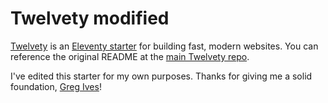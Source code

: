 # Twelvety modified

[Twelvety](https://github.com/gregives/Twelvety) is an [Eleventy starter](https://www.11ty.dev) for building fast, modern websites. You can reference the original README at the [main Twelvety repo](https://github.com/gregives/Twelvety#readme).

I've edited this starter for my own purposes. Thanks for giving me a solid foundation, [Greg Ives](https://github.com/gregives)!
